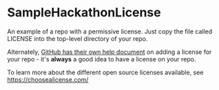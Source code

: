# SampleHackathonLicense
An example of a repo with a permissive license. Just copy the file called LICENSE into the top-level directory of your repo.

Alternately, [GitHub has their own help document](https://help.github.com/articles/adding-a-license-to-a-repository/) on adding a license for your repo - it's **always** a good idea to have a license on your repo.

To learn more about the different open source licenses available, see https://choosealicense.com/
